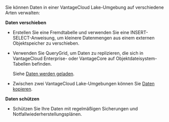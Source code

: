 Sie können Daten in einer VantageCloud Lake-Umgebung auf verschiedene Arten verwalten:

**Daten verschieben**

-   Erstellen Sie eine Fremdtabelle und verwenden Sie eine INSERT-SELECT-Anweisung, um kleinere Datenmengen aus einem externen Objektspeicher zu verschieben.

-   Verwenden Sie QueryGrid, um Daten zu replizieren, die sich in VantageCloud Enterprise- oder VantageCore auf Objektdateisystem-Tabellen befinden.

    Siehe [Daten werden geladen](https://docs.teradata.com/access/sources/dita/topic?dita:topicPath=zye1681862891537.dita&utm_source=console&utm_medium=iph).

-   Zwischen zwei VantageCloud Lake-Umgebungen können Sie [Daten kopieren](bgr1694118840100.md).

**Daten schützen**

-   Schützen Sie Ihre Daten mit regelmäßigen Sicherungen und Notfallwiederherstellungsplänen.
